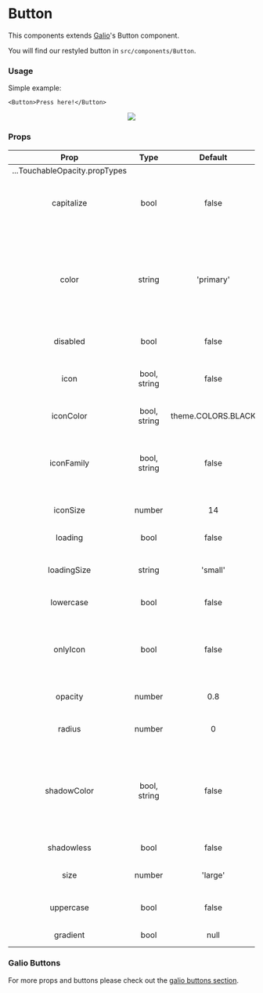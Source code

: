# Button

This components extends [Galio](https://galio.io?ref=nowuirn-docs)'s Button component.

You will find our restyled button in `src/components/Button`.

### Usage

Simple example:

```
<Button>Press here!</Button>
```

<p align="center">
  <img src="https://raw.githubusercontent.com/creativetimofficial/now-ui-react-native/gh-pages/docs/assets/buttons.png" >
</p>

### Props

|             Prop              |     Type     |      Default       |                                             Description                                              |
| :---------------------------: | :----------: | :----------------: | :--------------------------------------------------------------------------------------------------: |
| ...TouchableOpacity.propTypes |              |                    |                                                                                                      |
|          capitalize           |     bool     |       false        |                          Transforms the first character in a capital letter                          |
|             color             |    string    |     'primary'      | your options are: 'primary', 'theme', 'error', 'warning', 'succes', 'transparent' or your own color  |
|           disabled            |     bool     |       false        |                                         Disables the button                                          |
|             icon              | bool, string |       false        |                            pick whatever icon you want from Expo's icons                             |
|           iconColor           | bool, string | theme.COLORS.BLACK |                                        sets the icon's color                                         |
|          iconFamily           | bool, string |       false        |                 pick whatever icon family suits the icon you chose from Expo's icons                 |
|           iconSize            |    number    |         14         |                                         sets the icon's size                                         |
|            loading            |     bool     |       false        |                        Uses the <ActivityIndicator /> for the loading effect                         |
|          loadingSize          |    string    |      'small'       |                                  your options are: 'small', 'large'                                  |
|           lowercase           |     bool     |       false        |                                     makes all letters lowercase                                      |
|           onlyIcon            |     bool     |       false        |                     adds specific styling for using only an icon in your button                      |
|            opacity            |    number    |        0.8         |                                     changes the button's opacity                                     |
|            radius             |    number    |         0          |                                     changes the button's radius                                      |
|          shadowColor          | bool, string |       false        | the default shadowColor is based on the button's color but you can also write a specific shadowColor |
|          shadowless           |     bool     |       false        |                                            removes shadow                                            |
|             size              |    number    |      'large'       |                                  your options are: 'large', 'small'                                  |
|           uppercase           |     bool     |       false        |                                     makes all letters uppercase                                      |
|           gradient            |     bool     |        null        |                                           applies gradient                                           |

### Galio Buttons

For more props and buttons please check out the [galio buttons section](https://galio.io/docs/#/components/button).
